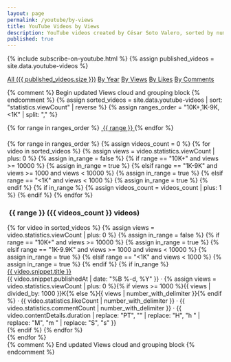 ```yaml
---
layout: page
permalink: /youtube/by-views
title: YouTube Videos by Views
description: YouTube videos created by César Soto Valero, sorted by number of views.
published: true
---
```


<!-- markdownlint-disable MD033 -->
{% include subscribe-on-youtube.html %}
{% assign published_videos = site.data.youtube-videos %}

<!-- Buttons for ordering YouTube videos -->
<div class="list-filters">
  <a href="/youtube" class="list-filter">All ({{ published_videos.size }})</a>
  <a href="/youtube/by-year" class="list-filter">By Year</a>
  <a href="/youtube/by-views" class="list-filter">By Views</a>
  <a href="/youtube/by-likes" class="list-filter">By Likes</a>
  <a href="/youtube/by-comments" class="list-filter">By Comments</a>
</div>

{% comment %} Begin updated Views cloud and grouping block {% endcomment %}
{% assign sorted_videos = site.data.youtube-videos | sort: "statistics.viewCount" | reverse %}
{% assign ranges_order = "10K+,1K-9K,<1K" | split: "," %}

<!-- Views cloud -->
<div class="tag-list">
  {% for range in ranges_order %}
   <a href="#{{ range }}" class="btn btn-primary tag-btn">
    <i class="fas fa-eye" aria-hidden="true"></i>&nbsp;{{ range }}
   </a>
  {% endfor %}
</div>

<div id="full-tags-list" style="margin-top: 20px;">
  {% for range in ranges_order %}
   {% assign videos_count = 0 %}
   {% for video in sorted_videos %}
    {% assign views = video.statistics.viewCount | plus: 0 %}
    {% assign in_range = false %}
    {% if range == "10K+" and views >= 10000 %}
      {% assign in_range = true %}
    {% elsif range == "1K-9K" and views >= 1000 and views < 10000 %}
      {% assign in_range = true %}
    {% elsif range == "<1K" and views < 1000 %}
      {% assign in_range = true %}
    {% endif %}
    {% if in_range %}
      {% assign videos_count = videos_count | plus: 1 %}
    {% endif %}
   {% endfor %}
   <h3 id="{{ range }}" class="linked-section">
    <i class="fas fa-eye" aria-hidden="true"></i>&nbsp;{{ range }} ({{ videos_count }} videos)
   </h3>
   <div class="post-list">
    {% for video in sorted_videos %}
      {% assign views = video.statistics.viewCount | plus: 0 %}
      {% assign in_range = false %}
      {% if range == "10K+" and views >= 10000 %}
       {% assign in_range = true %}
      {% elsif range == "1K-9.9K" and views >= 1000 and views < 10000 %}
       {% assign in_range = true %}
      {% elsif range == "<1K" and views < 1000 %}
       {% assign in_range = true %}
      {% endif %}
      {% if in_range %}
       <div class="tag-entry">
        <a href="https://www.youtube.com/watch?v={{ video.id }}" target="_blank">{{ video.snippet.title }}</a>
        <div class="entry-date">
          <time datetime="{{ video.snippet.publishedAt }}">{{ video.snippet.publishedAt | date: "%B %-d, %Y" }}</time>
          <span class="post-stats">
           · <i class="fas fa-eye"></i> {% assign views = video.statistics.viewCount | plus: 0 %}{% if views >= 1000 %}{{ views | divided_by: 1000 }}K{% else %}{{ views | number_with_delimiter }}{% endif %}
           · <i class="fas fa-thumbs-up"></i> {{ video.statistics.likeCount | number_with_delimiter }}
           · <i class="fas fa-comment"></i> {{ video.statistics.commentCount | number_with_delimiter }}
           · <i class="fas fa-clock"></i> {{ video.contentDetails.duration | replace: "PT", "" | replace: "H", "h " | replace: "M", "m " | replace: "S", "s" }}
          </span>
        </div>
       </div>
      {% endif %}
    {% endfor %}
   </div>
  {% endfor %}
</div>
{% comment %} End updated Views cloud and grouping block {% endcomment %}

